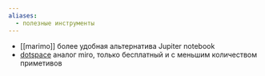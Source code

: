 ```yaml
---
aliases:
  - полезные инструменты
---
```

- [[marimo]] более удобная альтернатива Jupiter notebook
- [dotspace](https://app.dotspace.ru/) аналог miro, только бесплатный и с меньшим количеством приметивов 